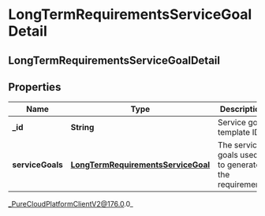 # LongTermRequirementsServiceGoalDetail

## LongTermRequirementsServiceGoalDetail

## Properties

|Name | Type | Description | Notes|
|------------ | ------------- | ------------- | -------------|
| **_id** | **String** | Service goal template ID | |
| **serviceGoals** | [**LongTermRequirementsServiceGoal**](LongTermRequirementsServiceGoal) | The service goals used to generate the requirements  | |



_PureCloudPlatformClientV2@176.0.0_
